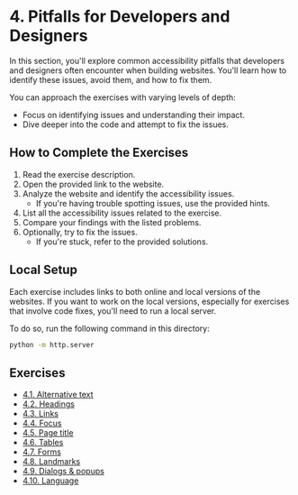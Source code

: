 # 4. Pitfalls for Developers and Designers

In this section, you'll explore common accessibility pitfalls that developers and designers often encounter when building websites. You'll learn how to identify these issues, avoid them, and how to fix them.

You can approach the exercises with varying levels of depth:

- Focus on identifying issues and understanding their impact.
- Dive deeper into the code and attempt to fix the issues.

## How to Complete the Exercises

1. Read the exercise description.
2. Open the provided link to the website.
3. Analyze the website and identify the accessibility issues.
   - If you're having trouble spotting issues, use the provided hints.
4. List all the accessibility issues related to the exercise.
5. Compare your findings with the listed problems.
6. Optionally, try to fix the issues.
   - If you're stuck, refer to the provided solutions.

## Local Setup

Each exercise includes links to both online and local versions of the websites. If you want to work on the local versions, especially for exercises that involve code fixes, you'll need to run a local server.

To do so, run the following command in this directory:

```bash
python -m http.server
```

## Exercises

- [4.1. Alternative text](4.01-alternative_text/README.md)
- [4.2. Headings](4.02-headings/README.md)
- [4.3. Links](4.03-links/README.md)
- [4.4. Focus](4.04-focus/README.md)
- [4.5. Page title](4.05-page_title/README.md)
- [4.6. Tables](4.06-tables/README.md)
- [4.7. Forms](4.07-forms/README.md)
- [4.8. Landmarks](4.08-no_landmarks/README.md)
- [4.9. Dialogs & popups](4.09-dialog_popups/README.md)
- [4.10. Language](4.10-language/README.md)
